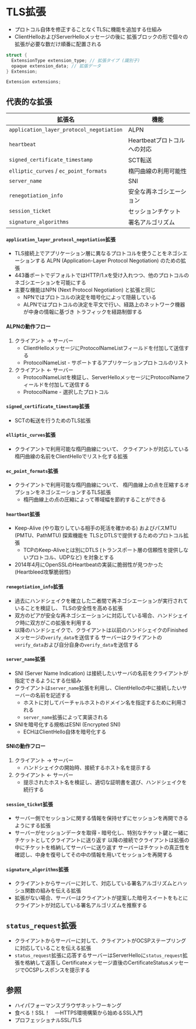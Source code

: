 # TLS拡張
- プロトコル自体を修正することなくTLSに機能を追加する仕組み
- ClientHelloおよびServerHelloメッセージの後に
  拡張ブロックの形で個々の拡張が必要な数だけ順番に配置される

```c
struct {
  ExtensionType extension_type; // 拡張タイプ (識別子)
  opaque extension_data; // 拡張データ
} Extension;

Extension extensions;
```

## 代表的な拡張
| 拡張名                                   | 機能                        |
| -                                        | -                           |
| `application_layer_protocol_negotiation` | ALPN                        |
| `heartbeat`                              | Heartbeatプロトコルへの対応 |
| `signed_certificate_timestamp`           | SCT転送                     |
| `elliptic_curves` / `ec_point_formats`   | 楕円曲線の利用可能性        |
| `server_name`                            | SNI                         |
| `renegotiation_info`                     | 安全な再ネゴシエーション    |
| `session_ticket`                         | セッションチケット          |
| `signature_algorithms`                   | 署名アルゴリズム            |

#### `application_layer_protocol_negotiation`拡張
- TLS接続上でアプリケーション層に異なるプロトコルを使うことをネゴシエーションする
  ALPN (Application-Layer Protocol Negotiation) のための拡張
- 443番ポートでデフォルトではHTTP/1.xを受け入れつつ、他のプロトコルのネゴシエーションを可能にする
- 主要な機能はNPN (Next Protocol Negotiation) と拡張と同じ
  - NPNではプロトコルの決定を暗号化によって隠蔽している
  - ALPNではプロトコルの決定を平文で行い、経路上のネットワーク機器が中身の情報に基づき
    トラフィックを経路制御する

#### ALPNの動作フロー
1. クライアント -> サーバー
    - ClientHelloメッセージにProtocolNameListフィールドを付加して送信する
    - ProtocolNameList - サポートするアプリケーションプロトコルのリスト
2. クライアント <- サーバー
    - ProtocolNameListを検証し、ServerHelloメッセージにProtocolNameフィールドを付加して送信する
    - ProtocolName - 選択したプロトコル

#### `signed_certificate_timestamp`拡張
- SCTの転送を行うためのTLS拡張

#### `elliptic_curves`拡張
- クライアントで利用可能な楕円曲線について、
  クライアントが対応している楕円曲線の名前をClientHelloでリスト化する拡張

#### `ec_point_formats`拡張
- クライアントで利用可能な楕円曲線について、
  楕円曲線上の点を圧縮するオプションをネゴシエーションするTLS拡張
  - 楕円曲線上の点の圧縮によって帯域幅を節約することができる

#### `heartbeat`拡張
- Keep-Alive (やり取りしている相手の死活を確かめる) およびパスMTU (PMTU、PathMTU) 探索機能を
  TLSとDTLSで提供するためのプロトコル拡張
  - TCPのKeep-Aliveとは別にDTLS (トランスポート層の信頼性を提供しないプロトコル、UDPなど) を対象とする
- 2014年4月にOpenSSLのHeartbeatの実装に脆弱性が見つかった (Heartbleed攻撃脆弱性)

#### `renegotiation_info`拡張
- 過去にハンドシェイクを確立した二者間で再ネゴシエーションが実行されていることを検証し、
  TLSの安全性を高める拡張
- 双方のピアが安全な再ネゴシエーションに対応している場合、ハンドシェイク時に双方がこの拡張を利用する
- 以降のハンドシェイクで、クライアントは以前のハンドシェイクのFinished メッセージの`verify_data`を送信する
  サーバーはクライアントの`verify_data`および自分自身の`verify_data`を送信する

#### `server_name`拡張
- SNI (Server Name Indication) は接続したいサーバの名前をクライアントが指定できるようにする仕組み
- クライアントは`server_name`拡張を利用し、ClientHelloの中に接続したいサーバーの名前を記述する
  - ホストに対してバーチャルホストのドメイン名を指定するために利用される
  - `server_name`拡張によって実装される
- SNIを暗号化する規格はESNI (Encrypted SNI)
  - ECHはClientHello自体を暗号化する

#### SNIの動作フロー
1. クライアント -> サーバー
    - ハンドシェイクの開始時、接続するホスト名を提示する
2. クライアント <- サーバー
    - 提示されたホスト名を検証し、適切な証明書を選び、ハンドシェイクを続行する

#### `session_ticket`拡張
- サーバー側でセッションに関する情報を保持せずにセッションを再開できるようにする拡張
- サーバーがセッションデータを取得・暗号化し、特別なチケット鍵と一緒にチケットとしてクライアントに送り返す
  以降の接続でクライアントは拡張の中にチケットを格納してサーバーに送り返す
  サーバーはチケットの真正性を確認し、中身を復号してその中の情報を用いてセッションを再開する

#### `signature_algorithms`拡張
- クライアントからサーバーに対して、対応している署名アルゴリズムとハッシュ関数の組みを伝える拡張
- 拡張がない場合、サーバーはクライアントが提案した暗号スイートをもとに
  クライアントが対応している署名アルゴリズムを推察する

## `status_request`拡張
- クライアントからサーバーに対して、クライアントがOCSPステープリングに対応していることを伝える拡張
- `status_request`拡張に応答するサーバーはServerHelloに`status_request`拡張を格納して返答し
  Certificateメッセージ直後のCertificateStatusメッセージでOCSPレスポンスを提示する

## 参照
- ハイパフォーマンスブラウザネットワーキング
- 食べる！SSL！　―HTTPS環境構築から始めるSSL入門
- プロフェッショナルSSL/TLS

